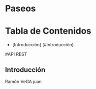 # Paseos

# Tabla de Contenidos
- [Introducción] (#introducción)

#API REST
## Introducción

Ramón VeGA
juan

